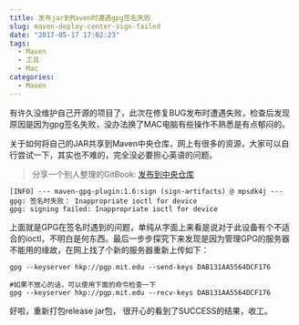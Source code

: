 ```yaml
---
title: 发布jar到Maven时遭遇gpg签名失败
slug: maven-deploy-center-sign-failed
date: "2017-05-17 17:02:23"
tags: 
  - Maven
  - 工具
  - Mac
categories:
  - Maven
---
```



有许久没维护自己开源的项目了，此次在修复BUG发布时遭遇失败，检查后发现原因是因为gpg签名失败，没办法换了MAC电脑有些操作不熟悉是有点郁闷的。


关于如何将自己的JAR共享到Maven中央仓库，网上有很多的资源，大家可以自行尝试一下，其实也不难的，完全没必要担心英语的问题。

> 分享一个别人整理的GitBook: [发布到中央仓库](https://skyao.gitbooks.io/leaning-maven/content/publish/central/)

<!--more-->

```
[INFO] --- maven-gpg-plugin:1.6:sign (sign-artifacts) @ mpsdk4j ---
gpg: 签名时失败： Inappropriate ioctl for device
gpg: signing failed: Inappropriate ioctl for device
```

上面就是GPG在签名时遇到的问题，单纯从字面上来看是说对于此设备有个不适合的ioctl，不明白是何东西。最后一步步探究下来发现是因为管理GPG的服务器不能用的缘故，在网上找了个新的服务器重新上传如下：

```
gpg --keyserver hkp://pgp.mit.edu --send-keys DAB131AA5564DCF176

#如果不放心的话，可以使用下面的命令检查一下
gpg --keyserver hkp://pgp.mit.edu --recv-keys DAB131AA5564DCF176
```

好啦，重新打包release jar包， 很开心的看到了SUCCESS的结果，收工。